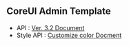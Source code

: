 ## CoreUI Admin Template

- API : [Ver. 3.2 Document](https://coreui.io/vue/docs/3.2/components/button-components.html)
- Style API : [Customize color Docment](https://coreui.io/docs/customize/color/)
